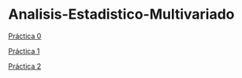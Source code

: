 # Analisis-Estadistico-Multivariado



[Práctica 0](https://nbviewer.jupyter.org/github/EvelyGutierrez/Analisis-Estadistico-Multivariado/blob/master/Untitled.ipynb)

[Práctica 1](https://nbviewer.jupyter.org/github/EvelyGutierrez/Analisis-Estadistico-Multivariado/blob/master/ReportePractica1Evely.ipynb)

[Práctica 2](https://nbviewer.jupyter.org/github/EvelyGutierrez/Analisis-Estadistico-Multivariado/blob/master/ReportePractica2Evely.ipynb)
